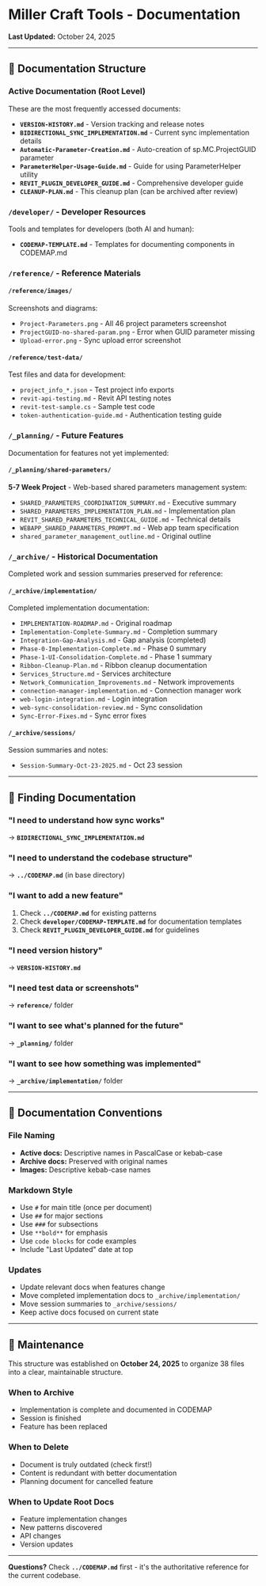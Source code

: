 # Miller Craft Tools - Documentation

**Last Updated:** October 24, 2025

---

## 📁 Documentation Structure

### Active Documentation (Root Level)

These are the most frequently accessed documents:

- **`VERSION-HISTORY.md`** - Version tracking and release notes
- **`BIDIRECTIONAL_SYNC_IMPLEMENTATION.md`** - Current sync implementation details
- **`Automatic-Parameter-Creation.md`** - Auto-creation of sp.MC.ProjectGUID parameter
- **`ParameterHelper-Usage-Guide.md`** - Guide for using ParameterHelper utility
- **`REVIT_PLUGIN_DEVELOPER_GUIDE.md`** - Comprehensive developer guide
- **`CLEANUP-PLAN.md`** - This cleanup plan (can be archived after review)

### `/developer/` - Developer Resources

Tools and templates for developers (both AI and human):

- **`CODEMAP-TEMPLATE.md`** - Templates for documenting components in CODEMAP.md

### `/reference/` - Reference Materials

#### `/reference/images/`
Screenshots and diagrams:
- `Project-Parameters.png` - All 46 project parameters screenshot
- `ProjectGUID-no-shared-param.png` - Error when GUID parameter missing
- `Upload-error.png` - Sync upload error screenshot

#### `/reference/test-data/`
Test files and data for development:
- `project_info_*.json` - Test project info exports
- `revit-api-testing.md` - Revit API testing notes
- `revit-test-sample.cs` - Sample test code
- `token-authentication-guide.md` - Authentication testing guide

### `/_planning/` - Future Features

Documentation for features not yet implemented:

#### `/_planning/shared-parameters/`
**5-7 Week Project** - Web-based shared parameters management system:
- `SHARED_PARAMETERS_COORDINATION_SUMMARY.md` - Executive summary
- `SHARED_PARAMETERS_IMPLEMENTATION_PLAN.md` - Implementation plan
- `REVIT_SHARED_PARAMETERS_TECHNICAL_GUIDE.md` - Technical details
- `WEBAPP_SHARED_PARAMETERS_PROMPT.md` - Web app team specification
- `shared_parameter_management_outline.md` - Original outline

### `/_archive/` - Historical Documentation

Completed work and session summaries preserved for reference:

#### `/_archive/implementation/`
Completed implementation documentation:
- `IMPLEMENTATION-ROADMAP.md` - Original roadmap
- `Implementation-Complete-Summary.md` - Completion summary
- `Integration-Gap-Analysis.md` - Gap analysis (completed)
- `Phase-0-Implementation-Complete.md` - Phase 0 summary
- `Phase-1-UI-Consolidation-Complete.md` - Phase 1 summary
- `Ribbon-Cleanup-Plan.md` - Ribbon cleanup documentation
- `Services_Structure.md` - Services architecture
- `Network_Communication_Improvements.md` - Network improvements
- `connection-manager-implementation.md` - Connection manager work
- `web-login-integration.md` - Login integration
- `web-sync-consolidation-review.md` - Sync consolidation
- `Sync-Error-Fixes.md` - Sync error fixes

#### `/_archive/sessions/`
Session summaries and notes:
- `Session-Summary-Oct-23-2025.md` - Oct 23 session

---

## 🎯 Finding Documentation

### "I need to understand how sync works"
→ **`BIDIRECTIONAL_SYNC_IMPLEMENTATION.md`**

### "I need to understand the codebase structure"
→ **`../CODEMAP.md`** (in base directory)

### "I want to add a new feature"
1. Check **`../CODEMAP.md`** for existing patterns
2. Check **`developer/CODEMAP-TEMPLATE.md`** for documentation templates
3. Check **`REVIT_PLUGIN_DEVELOPER_GUIDE.md`** for guidelines

### "I need version history"
→ **`VERSION-HISTORY.md`**

### "I need test data or screenshots"
→ **`reference/`** folder

### "I want to see what's planned for the future"
→ **`_planning/`** folder

### "I want to see how something was implemented"
→ **`_archive/implementation/`** folder

---

## 📝 Documentation Conventions

### File Naming
- **Active docs:** Descriptive names in PascalCase or kebab-case
- **Archive docs:** Preserved with original names
- **Images:** Descriptive kebab-case names

### Markdown Style
- Use `#` for main title (once per document)
- Use `##` for major sections
- Use `###` for subsections
- Use `**bold**` for emphasis
- Use `code blocks` for code examples
- Include "Last Updated" date at top

### Updates
- Update relevant docs when features change
- Move completed implementation docs to `_archive/implementation/`
- Move session summaries to `_archive/sessions/`
- Keep active docs focused on current state

---

## 🧹 Maintenance

This structure was established on **October 24, 2025** to organize 38 files into a clear, maintainable structure.

### When to Archive
- Implementation is complete and documented in CODEMAP
- Session is finished
- Feature has been replaced

### When to Delete
- Document is truly outdated (check first!)
- Content is redundant with better documentation
- Planning document for cancelled feature

### When to Update Root Docs
- Feature implementation changes
- New patterns discovered
- API changes
- Version updates

---

**Questions?** Check **`../CODEMAP.md`** first - it's the authoritative reference for the current codebase.
